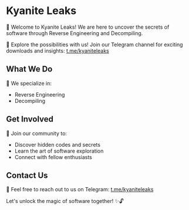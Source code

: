 # Kyanite Leaks

👋 Welcome to Kyanite Leaks! We are here to uncover the secrets of software through Reverse Engineering and Decompiling. 

🔎 Explore the possibilities with us! Join our Telegram channel for exciting downloads and insights: [t.me/kyaniteleaks](https://t.me/kyaniteleaks)

## What We Do

🔧 We specialize in:

- Reverse Engineering
- Decompiling

## Get Involved

🚀 Join our community to:

- Discover hidden codes and secrets
- Learn the art of software exploration
- Connect with fellow enthusiasts

## Contact Us

📩 Feel free to reach out to us on Telegram: [t.me/kyaniteleaks](https://t.me/kyaniteleaks)

Let's unlock the magic of software together! ✨🔓
